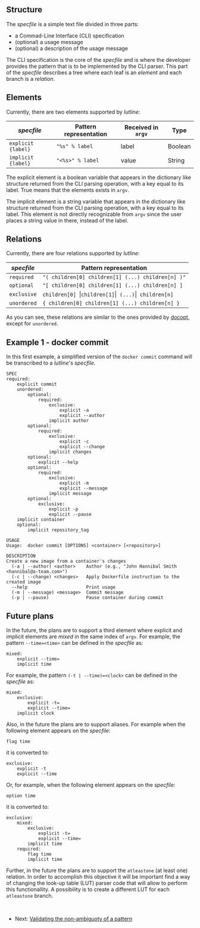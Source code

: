 ## Structure

The *specfile* is a simple text file divided in three parts:

* a Commad-Line Interface (CLI) specification
* (optional) a usage message
* (optional) a description of the usage message

The CLI specification is the core of the *specfile* and is where the developer
provides the pattern that is to be implemented by the CLI parser. This part of
the *specfile* describes a tree where each leaf is an *element* and each
branch is a *relation*.

## Elements

Currently, there are two elements supported by *lutline*:

| *specfile* | Pattern representation | Received in `argv` | Type |
|------------|------------------------|--------------------|------|
| `explicit {label}` | `"%s" % label` | label | Boolean |
| `implicit {label}` | `"<%s>" % label` | value | String |

The explicit element is a boolean variable that appears in the dictionary
like structure returned from the CLI parsing operation, with a key equal to
its label. True means that the elements exists in `argv`.

The implicit element is a string variable that appears in the dictionary
like structure returned from the CLI parsing operation, with a key equal to
its label. This element is not directly recognizable from `argv` since
the user places a string value in there, instead of the label.

## Relations

Currently, there are four relations supported by *lutline*:

| *specfile* | Pattern representation |
|------------|------------------------|
| `required` | `"( children[0] children[1] (...) children[n] )"` |
| `optional` | `"[ children[0] children[1] (...) children[n] ]` |
| `exclusive` | `children[0] `&verbar;` children[1] `&verbar;` (...)`&verbar;` children[n]` |
| `unordered` | `{ children[0] children[1] (...) children[n] }` |

As you can see, these relations are similar to the ones provided by
[docopt](http://docopt.org), except for `unordered`.

## Example 1 - docker commit

In this first example, a simplified version of the `docker commit` command
will be transcribed to a *lutline*'s *specfile*.

    SPEC
    required:
        explicit commit
        unordered:
            optional:
                required:
                    exclusive:
                        explicit -a
                        explicit --author
                    implicit author
            optional:
                required:
                    exclusive:
                        explicit -c
                        explicit --change
                    implicit changes
            optional:
                explicit --help
            optional:
                required:
                    exclusive:
                        explicit -m
                        explicit --message
                    implicit message
            optional:
                exclusive:
                    explicit -p
                    explicit --pause
        implicit container
        optional:
            implicit repository_tag

    USAGE
    Usage:  docker commit [OPTIONS] <container> [<repository>]

    DESCRIPTION
    Create a new image from a container's changes
      (-a | --author) <author>    Author (e.g., "John Hannibal Smith <hannibal@a-team.com>")
      (-c | --change) <changes>   Apply Dockerfile instruction to the created image
      --help                      Print usage
      (-m | --message) <message>  Commit message
      (-p | --pause)              Pause container during commit

## Future plans

In the future, the plans are to support a third element where explicit and
implicit elements are *mixed* in the same index of `argv`. For example,
the pattern `--time=<time>` can be defined in the *specfile* as:

    mixed:
        explicit --time=
        implicit time

For example, the pattern `(-t | --time)=<clock>` can be defined in the
*specfile* as:

    mixed:
        exclusive:
            explicit -t=
            explicit --time=
        implicit clock

Also, in the future the plans are to support aliases. For example when the
following element appears on the *specfile*:

    flag time

it is converted to:

    exclusive:
        explicit -t
        explicit --time

Or, for example, when the following element appears on the *specfile*:

    option time

it is converted to:

    exclusive:
        mixed:
            exclusive:
                explicit -t=
                explicit --time=
            implicit time
        required:
            flag time
            implicit time

Further, in the future the plans are to support the `atleastone` (at least
one) relation. In order to accomplish this objective it will be important
find a way of changing the look-up table (LUT) parser code that will allow to
perform this functionallity. A possibility is to create a different LUT for
each `atleastone` branch.

<br>

* Next: [Validating the non-ambiguoty of a pattern](validation.html)

<br>
